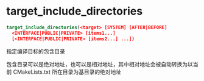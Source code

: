# target_include_directories

```cmake
target_include_directories(<target> [SYSTEM] [AFTER|BEFORE]
  <INTERFACE|PUBLIC|PRIVATE> [items1...]
  [<INTERFACE|PUBLIC|PRIVATE> [items2...] ...])
```

指定编译目标的包含目录

包含目录可以是绝对地址，也可以是相对地址，其中相对地址会被自动转换为以当前 CMakeLists.txt 所在目录为基目录的绝对地址